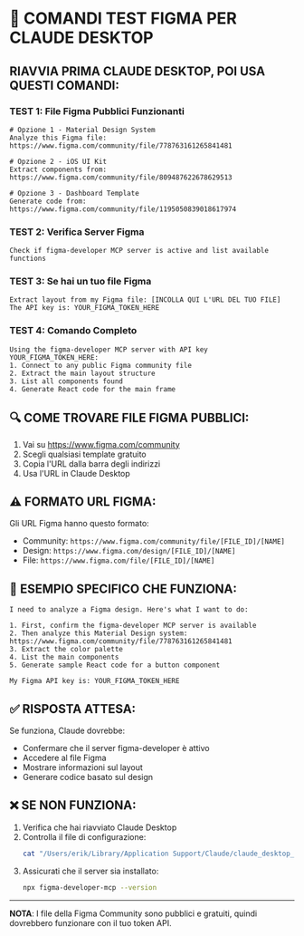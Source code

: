 # 🧪 COMANDI TEST FIGMA PER CLAUDE DESKTOP

## RIAVVIA PRIMA CLAUDE DESKTOP, POI USA QUESTI COMANDI:

### TEST 1: File Figma Pubblici Funzionanti

```
# Opzione 1 - Material Design System
Analyze this Figma file: https://www.figma.com/community/file/778763161265841481

# Opzione 2 - iOS UI Kit
Extract components from: https://www.figma.com/community/file/809487622678629513

# Opzione 3 - Dashboard Template
Generate code from: https://www.figma.com/community/file/1195050839018617974
```

### TEST 2: Verifica Server Figma

```
Check if figma-developer MCP server is active and list available functions
```

### TEST 3: Se hai un tuo file Figma

```
Extract layout from my Figma file: [INCOLLA QUI L'URL DEL TUO FILE]
The API key is: YOUR_FIGMA_TOKEN_HERE
```

### TEST 4: Comando Completo

```
Using the figma-developer MCP server with API key YOUR_FIGMA_TOKEN_HERE:
1. Connect to any public Figma community file
2. Extract the main layout structure
3. List all components found
4. Generate React code for the main frame
```

## 🔍 COME TROVARE FILE FIGMA PUBBLICI:

1. Vai su https://www.figma.com/community
2. Scegli qualsiasi template gratuito
3. Copia l'URL dalla barra degli indirizzi
4. Usa l'URL in Claude Desktop

## ⚠️ FORMATO URL FIGMA:

Gli URL Figma hanno questo formato:
- Community: `https://www.figma.com/community/file/[FILE_ID]/[NAME]`
- Design: `https://www.figma.com/design/[FILE_ID]/[NAME]`
- File: `https://www.figma.com/file/[FILE_ID]/[NAME]`

## 📝 ESEMPIO SPECIFICO CHE FUNZIONA:

```
I need to analyze a Figma design. Here's what I want to do:

1. First, confirm the figma-developer MCP server is available
2. Then analyze this Material Design system: https://www.figma.com/community/file/778763161265841481
3. Extract the color palette
4. List the main components
5. Generate sample React code for a button component

My Figma API key is: YOUR_FIGMA_TOKEN_HERE
```

## ✅ RISPOSTA ATTESA:

Se funziona, Claude dovrebbe:
- Confermare che il server figma-developer è attivo
- Accedere al file Figma
- Mostrare informazioni sul layout
- Generare codice basato sul design

## ❌ SE NON FUNZIONA:

1. Verifica che hai riavviato Claude Desktop
2. Controlla il file di configurazione:
   ```bash
   cat "/Users/erik/Library/Application Support/Claude/claude_desktop_config.json" | grep figma
   ```
3. Assicurati che il server sia installato:
   ```bash
   npx figma-developer-mcp --version
   ```

---

**NOTA**: I file della Figma Community sono pubblici e gratuiti, quindi dovrebbero funzionare con il tuo token API.
